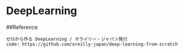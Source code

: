 # DeepLearning

##Reference
```
ゼロから作る DeepLearning / オライリー・ジャパン発行
code: https://github.com/oreilly-japan/deep-learning-from-scratch
```
